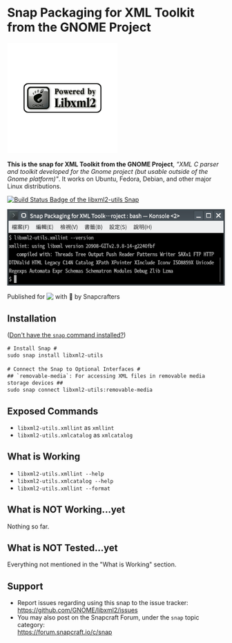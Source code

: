 # Snap Packaging for XML Toolkit from the GNOME Project
![Icon of XML Toolkit from the GNOME Project](gui/icon.png "Icon of XML Toolkit from the GNOME Project")

**This is the snap for XML Toolkit from the GNOME Project**, *"XML C parser and toolkit developed for the Gnome project (but usable outside of the Gnome platform)"*. It works on Ubuntu, Fedora, Debian, and other major Linux distributions.

[![Build Status Badge of the `libxml2-utils` Snap](https://build.snapcraft.io/badge/GNOME/libxml2.svg "Build Status of the `libxml2-utils` snap")](https://build.snapcraft.io/user/GNOME/libxml2)

![Screenshot of the Snapped Application](screenshots/xmllint-version.png "Screenshot of the Snapped Application")

Published for <img src="http://anything.codes/slack-emoji-for-techies/emoji/tux.png" align="top" width="24" /> with 💝 by Snapcrafters

## Installation
([Don't have the `snap` command installed?](https://snapcraft.io/docs/core/install))

    # Install Snap #
    sudo snap install libxml2-utils
    
    # Connect the Snap to Optional Interfaces #
    ## `removable-media`: For accessing XML files in removable media storage devices ##
    sudo snap connect libxml2-utils:removable-media

## Exposed Commands
* `libxml2-utils.xmllint` as `xmllint`
* `libxml2-utils.xmlcatalog` as `xmlcatalog`

## What is Working
* `libxml2-utils.xmllint --help`
* `libxml2-utils.xmlcatalog --help`
* `libxml2-utils.xmllint --format`

## What is NOT Working...yet 
Nothing so far.

## What is NOT Tested...yet
Everything not mentioned in the "What is Working" section.

## Support
* Report issues regarding using this snap to the issue tracker:  
  <https://github.com/GNOME/libxml2/issues>
* You may also post on the Snapcraft Forum, under the `snap` topic category:  
  <https://forum.snapcraft.io/c/snap>

